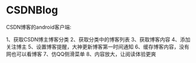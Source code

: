 CSDNBlog
========
CSDN博客的android客户端:

1、获取CSDN博主博客分类
2、获取分类中的博客列表
3、获取博客内容
4、添加关注博主
5、设置博客提醒，大神更新博客第一时间通知
6、缓存博客内容，没有网也可以看博客
7、仿QQ侧滑菜单
8、内容放大，让阅读体验更爽
